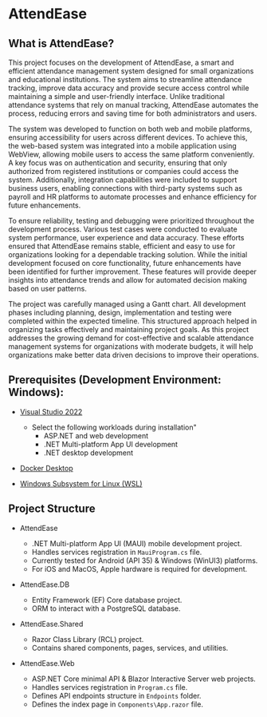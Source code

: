 # AttendEase


## What is AttendEase?

This project focuses on the development of AttendEase, a smart and efficient attendance management system designed for small organizations and educational institutions. The system aims to streamline attendance tracking, improve data accuracy and provide secure access control while maintaining a simple and user-friendly interface. Unlike traditional attendance systems that rely on manual tracking, AttendEase automates the process, reducing errors and saving time for both administrators and users.

The system was developed to function on both web and mobile platforms, ensuring accessibility for users across different devices. To achieve this, the web-based system was integrated into a mobile application using WebView, allowing mobile users to access the same platform conveniently. A key focus was on authentication and security, ensuring that only authorized from registered institutions or companies could access the system. Additionally, integration capabilities were included to support business users, enabling connections with third-party systems such as payroll and HR platforms to automate processes and enhance efficiency for future enhancements.

To ensure reliability, testing and debugging were prioritized throughout the development process. Various test cases were conducted to evaluate system performance, user experience and data accuracy. These efforts ensured that AttendEase remains stable, efficient and easy to use for organizations looking for a dependable tracking solution. While the initial development focused on core functionality, future enhancements have been identified for further improvement. These features will provide deeper insights into attendance trends and allow for automated decision making based on user patterns.

The project was carefully managed using a Gantt chart. All development phases including planning, design, implementation and testing were completed within the expected timeline. This structured approach helped in organizing tasks effectively and maintaining project goals. As this project addresses the growing demand for cost-effective and scalable attendance management systems for organizations with moderate budgets, it  will help organizations make better data driven decisions to improve their operations.


## Prerequisites (Development Environment: Windows):

* [Visual Studio 2022](https://visualstudio.microsoft.com/)
  * Select the following workloads during installation"
    * ASP.NET and web development
    * .NET Multi-platform App UI development
    * .NET desktop development

* [Docker Desktop](https://www.docker.com/products/docker-desktop/)

* [Windows Subsystem for Linux (WSL)](https://learn.microsoft.com/en-us/windows/wsl/install)


## Project Structure

* AttendEase
  * .NET Multi-platform App UI (MAUI) mobile development project.
  * Handles services registration in `MauiProgram.cs` file.
  * Currently tested for Android (API 35) & Windows (WinUI3) platforms.
  * For iOS and MacOS, Apple hardware is required for development.

* AttendEase.DB
  * Entity Framework (EF) Core database project.
  * ORM to interact with a PostgreSQL database.

* AttendEase.Shared
  * Razor Class Library (RCL) project.
  * Contains shared components, pages, services, and utilities.

* AttendEase.Web
  * ASP.NET Core minimal API & Blazor Interactive Server web projects.
  * Handles services registration in `Program.cs` file.
  * Defines API endpoints structure in `Endpoints` folder.
  * Defines the index page in `Components\App.razor` file.
